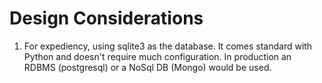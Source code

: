 # Design Considerations
1. For expediency, using sqlite3 as the database. It comes standard with Python and doesn't require much configuration. In production an RDBMS (postgresql) or a NoSql DB (Mongo) would be used.
